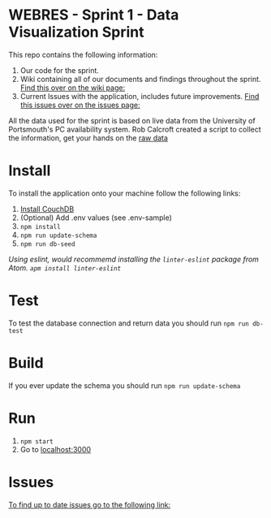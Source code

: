 # WEBRES - Sprint 1 - Data Visualization Sprint

This repo contains the following information:

1. Our code for the sprint.
2. Wiki containing all of our documents and findings throughout the sprint. [ Find this over on the wiki page: ](https://github.com/zaccolley/webres/wiki/)
3. Current Issues with the application, includes future improvements. [Find this issues over on the issues page: ](https://github.com/zaccolley/webres/issues)

All the data used for the sprint is based on live data from the University of Portsmouth's PC availability system.
Rob Calcroft created a script to collect the information, get your hands on the [raw data](http://labs.calcroft.co/pc-data.json)

# Install

To install the application onto your machine follow the following links:

1. [Install CouchDB](https://wiki.apache.org/couchdb/Installation)
2. (Optional) Add .env values (see .env-sample)
3. `npm install`
4. `npm run update-schema`
5. `npm run db-seed`

_Using eslint, would recommemd installing the `linter-eslint` package from Atom. `apm install linter-eslint`_

# Test

To test the database connection and return data you should run
`npm run db-test`

# Build

If you ever update the schema you should run
`npm run update-schema`

# Run

1. `npm start`
2. Go to [localhost:3000](localhost:3000)

# Issues

[To find up to date issues go to the following link: ](https://github.com/zaccolley/webres/issues)
